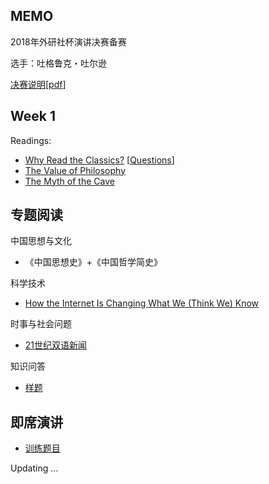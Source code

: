 ## MEMO
2018年外研社杯演讲决赛备赛

选手：吐格鲁克・吐尔逊

[决赛说明](http://uchallenge.unipus.cn/2018/constitution/speaking/447640.shtml)[[pdf](docs/fltrp2018_final.pdf)]

## Week 1

Readings:

+ [Why Read the Classics?](docs/readings/Why_Read_the_Classics.pdf) [[Questions](docs/misc/classics_questions)]
+ [The Value of Philosophy](docs/readings/The_Value_of_Philosophy.pdf)
+ [The Myth of the Cave](docs/readings/The_Myth_of_the_Cave.pdf)



## 专题阅读

中国思想与文化
+ 《中国思想史》+《中国哲学简史》

科学技术
+ [How the Internet Is Changing What We (Think We) Know](http://www.larrysanger.org/hownetchangesknowledge.html)


时事与社会问题
+ [21世纪双语新闻](https://www.i21st.cn/story/index_1.html)


知识问答
+ [样题](docs/fltrp_quiz_samples.pdf)

## 即席演讲
+ [训练题目](docs/impromptu)

Updating ...

